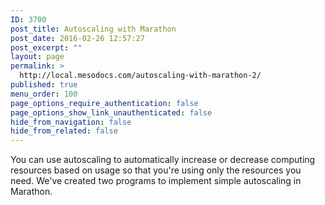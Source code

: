 ```yaml
---
ID: 3700
post_title: Autoscaling with Marathon
post_date: 2016-02-26 12:57:27
post_excerpt: ""
layout: page
permalink: >
  http://local.mesodocs.com/autoscaling-with-marathon-2/
published: true
menu_order: 100
page_options_require_authentication: false
page_options_show_link_unauthenticated: false
hide_from_navigation: false
hide_from_related: false
---
```

You can use autoscaling to automatically increase or decrease computing resources based on usage so that you're using only the resources you need. We've created two programs to implement simple autoscaling in Marathon.
